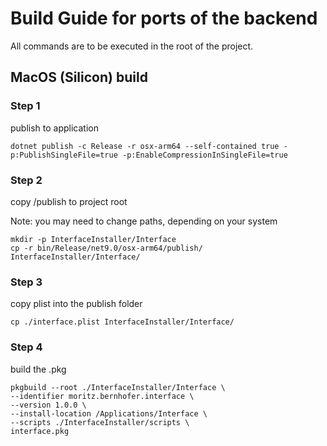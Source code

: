# Build Guide for ports of the backend

All commands are to be executed in the root of the project.

## MacOS (Silicon) build

### Step 1

publish to application

```shell 
dotnet publish -c Release -r osx-arm64 --self-contained true -p:PublishSingleFile=true -p:EnableCompressionInSingleFile=true
```

### Step 2

copy /publish to project root

Note: you may need to change paths, depending on your system

```shell
mkdir -p InterfaceInstaller/Interface
cp -r bin/Release/net9.0/osx-arm64/publish/ InterfaceInstaller/Interface/
```

### Step 3

copy plist into the publish folder

```shell
cp ./interface.plist InterfaceInstaller/Interface/
```

### Step 4

build the .pkg

```shell
pkgbuild --root ./InterfaceInstaller/Interface \
--identifier moritz.bernhofer.interface \
--version 1.0.0 \
--install-location /Applications/Interface \
--scripts ./InterfaceInstaller/scripts \
interface.pkg
```
